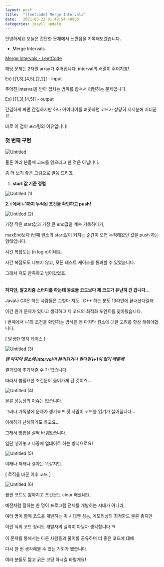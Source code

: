 ```yaml
---
layout: post
title:  "[leetcode] Merge Intervals"
date:   2021-03-22 01:48:54 +0900
categories: jekyll update
---
```


안녕하세요 오늘은 간단한 문제에서 느낀점을 기록해보겠습니다.

- Merge Intervals

[Merge Intervals - LeetCode](https://leetcode.com/problems/merge-intervals/solution/)

해당 문제는 2차원 array가 주어집니다. interval의 배열이 주어지죠!

Ex) [[1,3],[4,5],[2,2]] - input

주어진 interval을 받아 겹치는 범위를 합쳐서 리턴하는 문제입니다.

Ex) [[1,3],[4,5]]        - output

간결하게 짜면 간결하지만 하나 아이디어를 삐끗하면 코드가 상당히 지저분해 지더군요...

바로 이 점이 포스팅의 이유입니다!

### 첫 번째 구현

![Untitled](https://user-images.githubusercontent.com/22024761/112020485-ba6ae680-8b73-11eb-8322-084accf2f133.png)

물론 여러 분들께 코드를 읽으라고 한 것은 아닙니다. 

좀 더 보기 좋은 그림으로 말씀 드리죠

1. **start 값 기준 정렬**

![Untitled (1)](https://user-images.githubusercontent.com/22024761/112020491-bb037d00-8b73-11eb-8215-c171425e09a3.png)

  **2. i 에서 i-1까지 누적된 조건을 확인하고 push!**

![Untitled (2)](https://user-images.githubusercontent.com/22024761/112020494-bb9c1380-8b73-11eb-8ca0-9e4dbde6669f.png)

  가장 작은 start값과 가장 큰 end값을 계속 기록하다가,

  maxEnd보다 i번째 원소의 start값이 커지는 순간이 오면 누적해왔던 값을 push 하는 형태입니다.

  시간 복잡도는 (n log n)이네요. 

  시간 복잡도도 나쁘지 않고, 모든 테스트 케이스를 통과할 수 있었습니다.

  그래서 저도 만족하고 넘어갔었죠.
<br>
<br>
<br>
  **하지만, 알고리즘 스터디를 하는데 동료들 코드보다 제 코드가 유난히 긴 겁니다...**

  Java나 C#은 하는 사람들은 그렇다 쳐도.. C++ 하는 분도 13라인에 끝내셨다길래

  이건 뭔가 문제가 있다고 생각하고 제 코드의 최적화 포인트를 찾아봤습니다.

  i 번째에서 i-1의 조건을 확인하는 방식은 맨 마지막 원소에 대한 고려를 항상 해줘야합니다.

  [ 발생한 엣지 케이스 ]

![Untitled (3)](https://user-images.githubusercontent.com/22024761/112020495-bb9c1380-8b73-11eb-98f4-f4ed22d0f765.png)

  ***맨 마지막 원소에 interval이 분리되거나 한다면 i+1이 없기 때문에***

  결과값에 추가해줄 수 가 없습니다. 

  따라서 불필요한 조건문이 들어가게 된 것이죠...

![Untitled (4)](https://user-images.githubusercontent.com/22024761/112020498-bc34aa00-8b73-11eb-9cc3-0db876ff73e5.png)

  물론 성능상의 이슈는 없습니다.

  그러나 가독성에 문제가 생기죠ㅋ 뒷 사람이 코드를 읽기가 싫어집니다...

  이해하기 난해하기도 하고요...

  그래서 방법을 살짝 바꿔봤습니다.

  일단 넣어놓고 나중에 업데이트 하는 방식으로요!

![Untitled (5)](https://user-images.githubusercontent.com/22024761/112020499-bc34aa00-8b73-11eb-8ff0-f9f829af2567.png)

  이래나 저래나 결과는 똑같지만..

  [ 로직을 바꾼 이후 코드 ] 

![Untitled (6)](https://user-images.githubusercontent.com/22024761/112020501-bccd4080-8b73-11eb-8955-88ea7adb8297.png)

  훨씬 코드도 짧아지고 조건문도 clear 해졌네요.

  예전처럼 잘하는 한 명이 프로그램 전체를 개발하는 시대가  아니라,

  여러 명이 함께 코드를 개발하는 이 시대엔  성능, 메모리상의 최적화도 물론 좋지만

  이런 식의 코드 정리도 개발자의 실력이 아닐까 생각합니다 ㅋ
<br>
<br>
  이 문제를 통해서는 다른 사람들과 풀이를 공유하며 더 좋은 코드에 대해

  다시 한 번 생각해볼 수 있는 기회가 됐습니다.

  여러 분들도 짧고 굵은 코딩 하시길 바랄게요!
